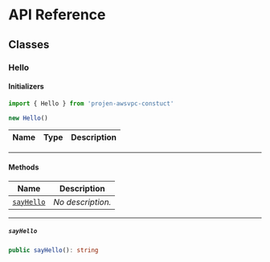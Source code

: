 # API Reference <a name="API Reference" id="api-reference"></a>



## Classes <a name="Classes" id="Classes"></a>

### Hello <a name="Hello" id="projen-awsvpc-constuct.Hello"></a>

#### Initializers <a name="Initializers" id="projen-awsvpc-constuct.Hello.Initializer"></a>

```typescript
import { Hello } from 'projen-awsvpc-constuct'

new Hello()
```

| **Name** | **Type** | **Description** |
| --- | --- | --- |

---

#### Methods <a name="Methods" id="Methods"></a>

| **Name** | **Description** |
| --- | --- |
| <code><a href="#projen-awsvpc-constuct.Hello.sayHello">sayHello</a></code> | *No description.* |

---

##### `sayHello` <a name="sayHello" id="projen-awsvpc-constuct.Hello.sayHello"></a>

```typescript
public sayHello(): string
```





